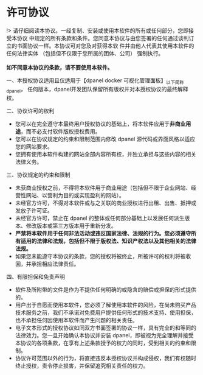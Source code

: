 # 许可协议

!> 请仔细阅读本协议。一经复制、安装或使用本软件的所有或任何部分，您即接受本协议
中规定的所有条款和条件。您同意本协议与由您签署的任何通过谈判订立的书面协议一样。本协议可对您及对获得本软
件并由他人代表其使用本软件的任何法律实体 （包括但不仅限于您所属的团体、公司） 强制执行。<br /><br />
**如不同意本协议的条款，请不要使用本软件。**

一、本授权协议适用且仅适用于【dpanel docker 可视化管理面板】<sub>以下简称 dpanel</sub>， 任何版本，dpanel开发团队保留所有版权并对本授权协议的最终解释权。

二、协议许可的权利

- 您可以在完全遵守本最终用户授权协议的基础上，将本软件应用于**非商业用途**，而不必支付软件版权授权费用。
- 您可以在协议规定的约束和限制范围内修改 dpanel 源代码或界面风格以适应您的网站要求。
- 您拥有使用本软件构建的网站全部内容所有权，并独立承担与这些内容的相关法律义务。

三、协议规定的约束和限制

- 未获商业授权之前，不得将本软件用于商业用途（包括但不限于企业网站、经营性网站、以营利为目的或实现盈利的网站）。
- 未经官方许可，不得对本软件或与之关联的商业授权进行出租、出售、抵押或发放子许可证。
- 未经官方许可，禁止在 dpanel 的整体或任何部分基础上以发展任何派生版本、修改版本或第三方版本用于重新分发。
- **严禁将本软件用于任何非法活动或违反国家法律、法规的行为。您必须遵守所有适用的法律和法规，包括但不限于版权法、知识产权法以及其他相关的法律法规。**
- 如果您未能遵守本协议的条款，您的授权将被终止，所被许可的权利将被收回，并承担相应法律责任。

四、有限担保和免责声明

- 软件及所附带的文件是作为不提供任何明确的或隐含的赔偿或担保的形式提供的。
- 用户出于自愿而使用本软件，您必须了解使用本软件的风险，在尚未购买产品技术服务之前，我们不承诺对免费用户提供任何形式的技术支持、使用担保，也不承担任何因使用本软件而产生问题的相关责任。
- 电子文本形式的授权协议如同双方书面签署的协议一样，具有完全的和等同的法律效力。您一旦开始确认本协议并安装 dpanel，即被视为完全理解并接受本协议的各项条款，在享有上述条款授予的权力的同时，受到相关的约束和限制。
- 协议许可范围以外的行为，将直接违反本授权协议并构成侵权，我们有权随时终止授权，责令停止损害，并保留追究相关责任的权力。
